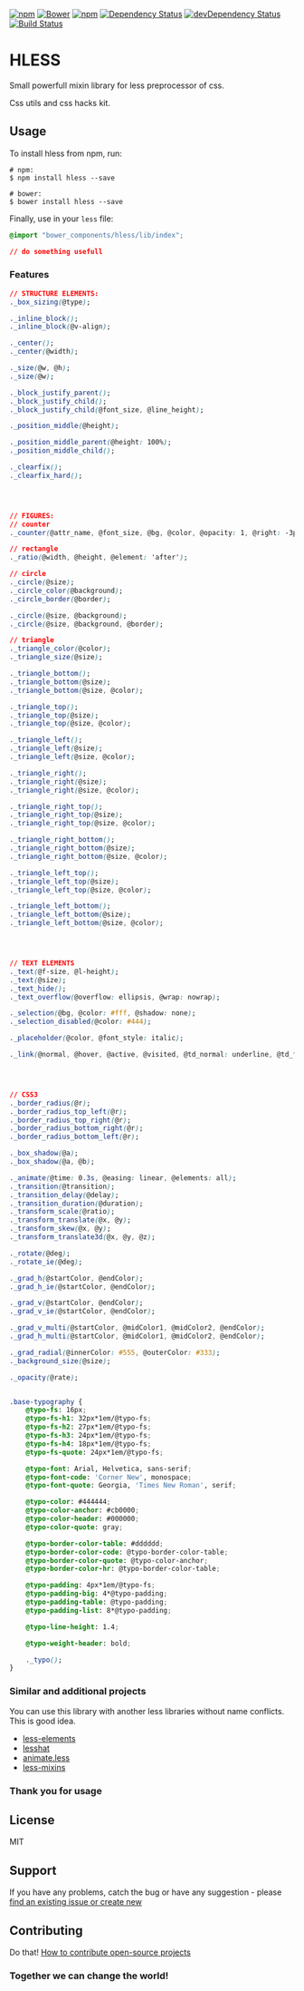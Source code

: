 [![npm](http://img.shields.io/npm/v/hless.svg?style=flat-square)](https://www.npmjs.com/package/hless)
[![Bower](https://img.shields.io/bower/v/hless.svg?style=flat-square)](https://github.com/aliaksandr-pasynkau/hless)
[![npm](http://img.shields.io/npm/l/hless.svg?style=flat-square)](http://opensource.org/licenses/MIT)
[![Dependency Status](https://david-dm.org/aliaksandr-pasynkau/hless.svg?style=flat-square)](https://david-dm.org/aliaksandr-pasynkau/hless)
[![devDependency Status](https://david-dm.org/aliaksandr-pasynkau/hless/dev-status.svg?style=flat-square)](https://david-dm.org/aliaksandr-pasynkau/hless#info=devDependencies)
[![Build Status](https://travis-ci.org/aliaksandr-pasynkau/hless.svg?branch=master&style=flat-square)](https://travis-ci.org/aliaksandr-pasynkau/hless)

# HLESS
Small powerfull mixin library for less preprocessor of css. 

Css utils and css hacks kit.

## Usage
To install hless from npm, run:

```shell
# npm:
$ npm install hless --save

# bower:
$ bower install hless --save
```

Finally, use in your `less` file:
```css
@import "bower_components/hless/lib/index";

// do something usefull
```

### Features
```css
// STRUCTURE ELEMENTS:
._box_sizing(@type);

._inline_block();
._inline_block(@v-align);

._center();
._center(@width);

._size(@w, @h);
._size(@w);

._block_justify_parent();
._block_justify_child();
._block_justify_child(@font_size, @line_height);

._position_middle(@height);

._position_middle_parent(@height: 100%);
._position_middle_child();

._clearfix();
._clearfix_hard();




// FIGURES:
// counter
._counter(@attr_name, @font_size, @bg, @color, @opacity: 1, @right: -3px, @bottom: -5px);

// rectangle
._ratio(@width, @height, @element: 'after');

// circle
._circle(@size);
._circle_color(@background);
._circle_border(@border);

._circle(@size, @background);
._circle(@size, @background, @border);

// triangle
._triangle_color(@color);
._triangle_size(@size);

._triangle_bottom();
._triangle_bottom(@size);
._triangle_bottom(@size, @color);

._triangle_top();
._triangle_top(@size);
._triangle_top(@size, @color);

._triangle_left();
._triangle_left(@size);
._triangle_left(@size, @color);

._triangle_right();
._triangle_right(@size);
._triangle_right(@size, @color);

._triangle_right_top();
._triangle_right_top(@size);
._triangle_right_top(@size, @color);

._triangle_right_bottom();
._triangle_right_bottom(@size);
._triangle_right_bottom(@size, @color);

._triangle_left_top();
._triangle_left_top(@size);
._triangle_left_top(@size, @color);

._triangle_left_bottom();
._triangle_left_bottom(@size);
._triangle_left_bottom(@size, @color);




// TEXT ELEMENTS
._text(@f-size, @l-height);
._text(@size);
._text_hide(); 
._text_overflow(@overflow: ellipsis, @wrap: nowrap);

._selection(@bg, @color: #fff, @shadow: none);
._selection_disabled(@color: #444);

._placeholder(@color, @font_style: italic);

._link(@normal, @hover, @active, @visited, @td_normal: underline, @td_focus: none);




// CSS3 
._border_radius(@r);
._border_radius_top_left(@r);
._border_radius_top_right(@r);
._border_radius_bottom_right(@r);
._border_radius_bottom_left(@r);

._box_shadow(@a);
._box_shadow(@a, @b);

._animate(@time: 0.3s, @easing: linear, @elements: all);
._transition(@transition);
._transition_delay(@delay);
._transition_duration(@duration);
._transform_scale(@ratio);
._transform_translate(@x, @y);
._transform_skew(@x, @y);
._transform_translate3d(@x, @y, @z);

._rotate(@deg);
._rotate_ie(@deg);

._grad_h(@startColor, @endColor);
._grad_h_ie(@startColor, @endColor);

._grad_v(@startColor, @endColor);
._grad_v_ie(@startColor, @endColor);

._grad_v_multi(@startColor, @midColor1, @midColor2, @endColor);
._grad_h_multi(@startColor, @midColor1, @midColor2, @endColor);

._grad_radial(@innerColor: #555, @outerColor: #333);
._background_size(@size);

._opacity(@rate);


.base-typography {
	@typo-fs: 16px;
    @typo-fs-h1: 32px*1em/@typo-fs;
    @typo-fs-h2: 27px*1em/@typo-fs;
    @typo-fs-h3: 24px*1em/@typo-fs;
    @typo-fs-h4: 18px*1em/@typo-fs;
    @typo-fs-quote: 24px*1em/@typo-fs;

    @typo-font: Arial, Helvetica, sans-serif;
    @typo-font-code: 'Corner New', monospace;
    @typo-font-quote: Georgia, 'Times New Roman', serif;

    @typo-color: #444444;
    @typo-color-anchor: #cb0000;
    @typo-color-header: #000000;
    @typo-color-quote: gray;

    @typo-border-color-table: #dddddd;
    @typo-border-color-code: @typo-border-color-table;
    @typo-border-color-quote: @typo-color-anchor;
    @typo-border-color-hr: @typo-border-color-table;

    @typo-padding: 4px*1em/@typo-fs;
    @typo-padding-big: 4*@typo-padding;
    @typo-padding-table: @typo-padding;
    @typo-padding-list: 8*@typo-padding;

    @typo-line-height: 1.4;

    @typo-weight-header: bold;

	._typo();
}
```

### Similar and additional projects
You can use this library with another less libraries without name conflicts. This is good idea. 

- [less-elements](http://lesselements.com/)
- [lesshat](https://github.com/madebysource/lesshat)
- [animate.less](https://github.com/machito/animate.less)
- [less-mixins](https://github.com/drublic/less-mixins)


### Thank you for usage

## License
MIT

## Support
If you have any problems, catch the bug or have any suggestion - please [find an existing issue or create new](https://github.com/aliaksandr-pasynkau/hless/issues)

## Contributing
Do that! [How to contribute open-source projects](https://guides.github.com/activities/contributing-to-open-source/)

### Together we can change the world!

